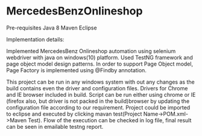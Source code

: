 # MercedesBenzOnlineshop

Pre-requisites
Java 8
Maven
Eclipse

Implementation details:

Implemented MercedesBenz Onlineshop automation using selenium webdriver with java on windows(10) platform. Used TestNG framework and 
page object model design patterns. In order to support Page Object model, Page Factory is implemented using @Findby annotation. 

This project can be run in any windows system with out any changes as the build contains even the driver and configuration files.
Drivers for Chrome and IE browser included in build. Script can be run either using chrome or IE (firefox also, but driver is not
packed in the build)browser by updating the configuration file according to our requirement. Project could be imported to eclipse 
and executed by clicking mavan test(Project Name->POM.xml->Maven Test). Flow of the execution can be checked in log file, 
final result can be seen in emailable testng report.
